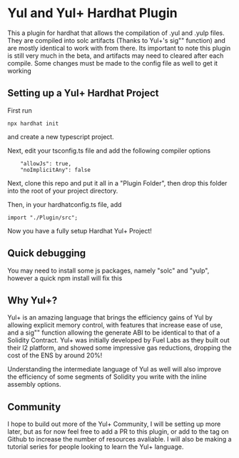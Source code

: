 
# Yul and Yul+ Hardhat Plugin

This a plugin for hardhat that allows the compilation of .yul and .yulp files. They are compiled into solc artifacts (Thanks to Yul+'s sig"" function) and are mostly identical to work with from there. Its important to note this plugin is still very much in the beta, and artifacts may need to cleared after each compile. Some changes must be made to the config file as well to get it working

## Setting up a Yul+ Hardhat Project

First run
```
npx hardhat init
```

and create a new typescript project.

Next, edit your tsconfig.ts file and add the following compiler options
```
    "allowJs": true,
    "noImplicitAny": false
```
Next, clone this repo and put it all in a "Plugin Folder", then drop this folder into the root of your project directory.

Then, in your hardhatconfig.ts file, add 
```
import "./Plugin/src";
```

Now you have a fully setup Hardhat Yul+ Project!

## Quick debugging

You may need to install some js packages, namely "solc" and "yulp", however a quick npm install will fix this

## Why Yul+?

Yul+ is an amazing language that brings the efficiency gains of Yul by allowing explicit memory control, with features that increase ease of use, and a sig"" function allowing the generate ABI to be identical to that of a Solidity Contract. Yul+ was initially developed by Fuel Labs as they built out their l2 platform, and showed some impressive gas reductions, dropping the cost of the ENS by around 20%!

Understanding the intermediate language of Yul as well will also improve the efficiency of some segments of Solidity you write with the inline assembly options.

## Community

I hope to build out more of the Yul+ Community, I will be setting up more later, but as for now feel free to add a PR to this plugin, or add to the tag on Github to increase the number of resources avaliable. I will also be making a tutorial series for people looking to learn the Yul+ language.
